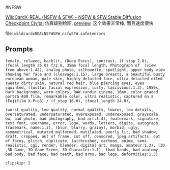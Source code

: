#NFSW

[WildCardX-REAL (NSFW & SFW) - NSFW & SFW  Stable Diffusion Checkpoint  Civitai](https://civitai.com/models/305314?modelVersionId=342799) 仿真级别绘图, [preview](../../../attach/Pasted%20image%2020240306212342.png), 这个效果非常棒, 而且速度很快

file: `wildcardxREALNSFWSFW_nsfwSFW.safetensors`

## Prompts

```
female, relaxed, backlit, (Deep Focus), contrast, (f_stop 2.8), (focal_length 35.0) f/2.8, 35mm focal length, Photograph of  (view from above:1.42), analog photo, silhouette, spotlight, upper body view showing her face and (cleavage:1.15), large breasts, a beautiful busty european woman, pale skin, highly detailed face, ultra detailed oiled sweaty dirty skin, natural red hair, blue piercing eyes, eyes squinted, (lustful facial expression, lusty, lascivious:1.3), 1950s, dark background, warm colors, RAW candid cinema, 16mm, color graded portra 400 film, remarkable color, ultra realistic, captured on a (Fujifilm X-Pro3) / (f_stop 16.0), (focal_length 24.0),

(worst quality, low quality, normal quality, lowres, low details, oversaturated, undersaturated, overexposed, underexposed, grayscale, bw, bad photo, bad photography, bad art:1.4), (watermark, signature, text font, username, error, logo, words, letters, digits, autograph, trademark, name:1.2), (blur, blurry, grainy), morbid, ugly, asymmetrical, mutated malformed, mutilated, poorly lit, bad shadow, draft, cropped, out of frame, cut off, censored, jpeg artifacts, out of focus, glitch, duplicate, (airbrushed, cartoon, anime, semi-realistic, cgi, render, blender, digital art, manga, amateur:1.3), (3D ,3D Game, 3D Game Scene, 3D Character:1.1), (bad hands, bad anatomy, bad body, bad face, bad teeth, bad arms, bad legs, deformities:1.3)

clipskip: 2
```